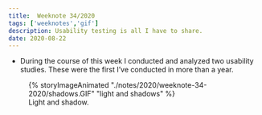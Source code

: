 ```yaml
---
title:  Weeknote 34/2020
tags: ['weeknotes','gif']
description: Usability testing is all I have to share. 
date: 2020-08-22
---
```

* During the course of this week I conducted and analyzed two usability studies. These were the first I’ve conducted in more than a year. 
<figure>
{% storyImageAnimated "./notes/2020/weeknote-34-2020/shadows.GIF" "light and shadows" %}
<figcaption>Light and shadow.</figcaption>
</figure>
